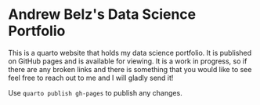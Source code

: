 # Andrew Belz's Data Science Portfolio
 This is a quarto website that holds my data science portfolio. It is published on GitHub pages and is available for viewing. It is a work in progress, so if there are any broken links and there is something that you would like to see feel free to reach out to me and I will gladly send it!

Use `quarto publish gh-pages` to publish any changes.
